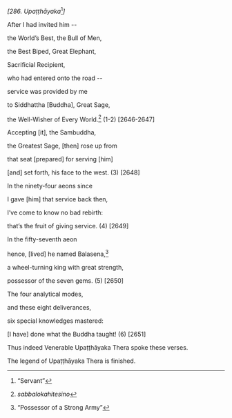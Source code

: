*\[286. Upaṭṭhāyaka*[^1]*\]*

After I had invited him --

the World’s Best, the Bull of Men,

the Best Biped, Great Elephant,

Sacrificial Recipient,

who had entered onto the road --

service was provided by me

to Siddhattha \[Buddha\], Great Sage,

the Well-Wisher of Every World.[^2] (1-2) \[2646-2647\]

Accepting \[it\], the Sambuddha,

the Greatest Sage, \[then\] rose up from

that seat \[prepared\] for serving \[him\]

\[and\] set forth, his face to the west. (3) \[2648\]

In the ninety-four aeons since

I gave \[him\] that service back then,

I’ve come to know no bad rebirth:

that’s the fruit of giving service. (4) \[2649\]

In the fifty-seventh aeon

hence, \[lived\] he named Balasena,[^3]

a wheel-turning king with great strength,

possessor of the seven gems. (5) \[2650\]

The four analytical modes,

and these eight deliverances,

six special knowledges mastered:

\[I have\] done what the Buddha taught! (6) \[2651\]

Thus indeed Venerable Upaṭṭhāyaka Thera spoke these verses.

The legend of Upaṭṭhāyaka Thera is finished.

[^1]: “Servant”

[^2]: *sabbalokahitesino*

[^3]: “Possessor of a Strong Army”

